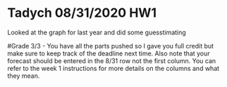 # Tadych 08/31/2020 HW1

Looked at the graph for last year and did some guesstimating

#Grade
3/3 - You have all the parts pushed so I gave you full credit but make sure to keep track of the deadline next time. Also note that your forecast should be entered in the 8/31 row not the first column. You can refer to the week 1 instructions for more details on the columns and what they mean. 
